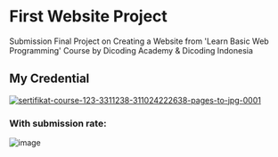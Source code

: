 # First Website Project
Submission Final Project on Creating a Website from 'Learn Basic Web Programming' Course by Dicoding Academy &amp; Dicoding Indonesia

## My Credential
<a href="https://www.dicoding.com/certificates/81P24LKG8ZOY"><img src="https://i.ibb.co.com/jvpZTvR/sertifikat-course-123-3311238-311024222638-pages-to-jpg-0001.jpg" alt="sertifikat-course-123-3311238-311024222638-pages-to-jpg-0001" border="0"></a>
### With submission rate:
![image](https://dicoding-web-img.sgp1.cdn.digitaloceanspaces.com/original/submission-rating-badge/rating-default-5.png)
